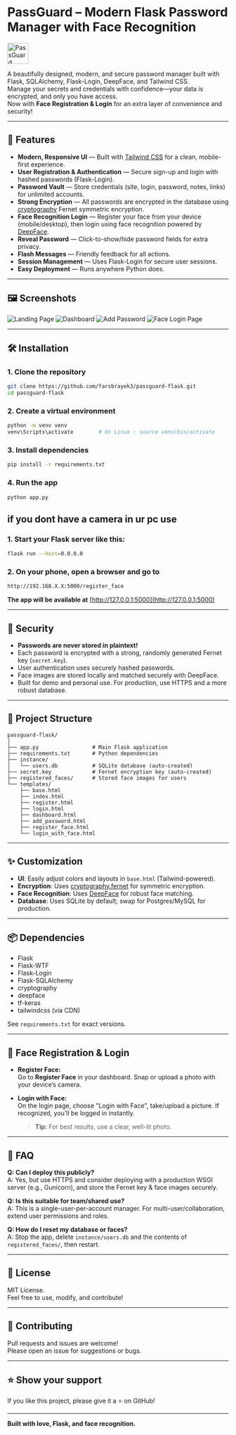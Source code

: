 # PassGuard – Modern Flask Password Manager with Face Recognition

<img src="https://cdn-icons-png.flaticon.com/512/3064/3064197.png" alt="PassGuard Logo" height="48" />

A beautifully designed, modern, and secure password manager built with Flask, SQLAlchemy, Flask-Login, DeepFace, and Tailwind CSS.  
Manage your secrets and credentials with confidence—your data is encrypted, and only you have access.  
Now with **Face Registration & Login** for an extra layer of convenience and security!

---

## 🚀 Features

- **Modern, Responsive UI** — Built with [Tailwind CSS](https://tailwindcss.com/) for a clean, mobile-first experience.
- **User Registration & Authentication** — Secure sign-up and login with hashed passwords (Flask-Login).
- **Password Vault** — Store credentials (site, login, password, notes, links) for unlimited accounts.
- **Strong Encryption** — All passwords are encrypted in the database using [cryptography](https://cryptography.io/) Fernet symmetric encryption.
- **Face Recognition Login** — Register your face from your device (mobile/desktop), then login using face recognition powered by [DeepFace](https://github.com/serengil/deepface).
- **Reveal Password** — Click-to-show/hide password fields for extra privacy.
- **Flash Messages** — Friendly feedback for all actions.
- **Session Management** — Uses Flask-Login for secure user sessions.
- **Easy Deployment** — Runs anywhere Python does.

---

## 🖼️ Screenshots

![Landing Page](https://img001.prntscr.com/file/img001/jGgUsQl9QhOduTxVHXrhEA.png)
![Dashboard](https://img001.prntscr.com/file/img001/VyQK1FrYRgGKIgEm7TXagw.png)
![Add Password](https://img001.prntscr.com/file/img001/A3InThfAQe6-ZkboleuoTg.png)
![Face Login Page](https://img001.prntscr.com/file/img001/KPjxsBTkQHmDzoSFJ-TTZQ.png)

---

## 🛠️ Installation

### 1. Clone the repository

```bash
git clone https://github.com/farsbrayek3/passguard-flask.git
cd passguard-flask
```

### 2. Create a virtual environment

```bash
python -m venv venv
venv\Scripts\activate        # On Linux : source venv/bin/activate 
```

### 3. Install dependencies

```bash
pip install -r requirements.txt
```

### 4. Run the app

```bash
python app.py 
```

## if you dont have a camera in ur pc use 

### 1. Start your Flask server like this:

```bash
flask run --host=0.0.0.0
```

### 2. On your phone, open a browser and go to

```bash
http://192.168.X.X:5000/register_face
```

**The app will be available at** [http://127.0.0.1:5000](http://127.0.0.1:5000)

---

## 🔐 Security

- **Passwords are never stored in plaintext!**
- Each password is encrypted with a strong, randomly generated Fernet key (`secret.key`).
- User authentication uses securely hashed passwords.
- Face images are stored locally and matched securely with DeepFace.
- Built for demo and personal use. For production, use HTTPS and a more robust database.

---

## 📂 Project Structure

```
passguard-flask/
│
├── app.py                 # Main Flask application
├── requirements.txt       # Python dependencies
├── instance/
│   └── users.db           # SQLite database (auto-created)
├── secret.key             # Fernet encryption key (auto-created)
├── registered_faces/      # Stored face images for users
└── templates/
    ├── base.html
    ├── index.html
    ├── register.html
    ├── login.html
    ├── dashboard.html
    ├── add_password.html
    ├── register_face.html
    └── login_with_face.html
```

---

## ✨ Customization

- **UI**: Easily adjust colors and layouts in `base.html` (Tailwind-powered).
- **Encryption**: Uses [cryptography.fernet](https://cryptography.io/en/latest/fernet/) for symmetric encryption.
- **Face Recognition**: Uses [DeepFace](https://github.com/serengil/deepface) for robust face matching.
- **Database**: Uses SQLite by default; swap for Postgres/MySQL for production.

---

## 📦 Dependencies

- Flask
- Flask-WTF
- Flask-Login
- Flask-SQLAlchemy
- cryptography
- deepface
- tf-keras
- tailwindcss (via CDN)

See `requirements.txt` for exact versions.

---

## 🤳 Face Registration & Login

- **Register Face:**  
  Go to **Register Face** in your dashboard. Snap or upload a photo with your device’s camera.
- **Login with Face:**  
  On the login page, choose "Login with Face", take/upload a picture. If recognized, you’ll be logged in instantly.

  > **Tip:** For best results, use a clear, well-lit photo.

---

## 🙋 FAQ

**Q: Can I deploy this publicly?**  
A: Yes, but use HTTPS and consider deploying with a production WSGI server (e.g., Gunicorn), and store the Fernet key & face images securely.

**Q: Is this suitable for team/shared use?**  
A: This is a single-user-per-account manager. For multi-user/collaboration, extend user permissions and roles.

**Q: How do I reset my database or faces?**  
A: Stop the app, delete `instance/users.db` and the contents of `registered_faces/`, then restart.

---

## 📄 License

MIT License.  
Feel free to use, modify, and contribute!

---

## 🤝 Contributing

Pull requests and issues are welcome!  
Please open an issue for suggestions or bugs.

---

## ⭐️ Show your support

If you like this project, please give it a ⭐️ on GitHub!

---

**Built with love, Flask, and face recognition.**
